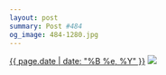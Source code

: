 ```yaml
---
layout: post
summary: Post #484
og_image: 484-1280.jpg
---
```


<p>
  <time><a href="/484">{{ page.date | date: "%B %e, %Y" }}</a></time>
  <a href="/484"><img src="{{ site.assets_url }}/484-640.jpg" srcset="{{ site.assets_url }}/484-1280.jpg 1280w, {{ site.assets_url }}/484-960.jpg 960w, {{ site.assets_url }}/484-640.jpg 640w, {{ site.assets_url }}/484-320.jpg 320w" sizes="(min-width: 700px) 50vw, calc(100vw - 2rem)" /></a>
</p>
